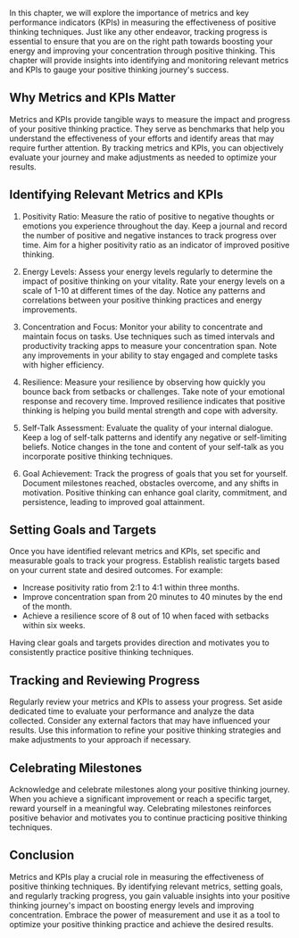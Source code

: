 
In this chapter, we will explore the importance of metrics and key performance indicators (KPIs) in measuring the effectiveness of positive thinking techniques. Just like any other endeavor, tracking progress is essential to ensure that you are on the right path towards boosting your energy and improving your concentration through positive thinking. This chapter will provide insights into identifying and monitoring relevant metrics and KPIs to gauge your positive thinking journey's success.

## Why Metrics and KPIs Matter

Metrics and KPIs provide tangible ways to measure the impact and progress of your positive thinking practice. They serve as benchmarks that help you understand the effectiveness of your efforts and identify areas that may require further attention. By tracking metrics and KPIs, you can objectively evaluate your journey and make adjustments as needed to optimize your results.

## Identifying Relevant Metrics and KPIs

1. Positivity Ratio: Measure the ratio of positive to negative thoughts or emotions you experience throughout the day. Keep a journal and record the number of positive and negative instances to track progress over time. Aim for a higher positivity ratio as an indicator of improved positive thinking.
    
2. Energy Levels: Assess your energy levels regularly to determine the impact of positive thinking on your vitality. Rate your energy levels on a scale of 1-10 at different times of the day. Notice any patterns and correlations between your positive thinking practices and energy improvements.
    
3. Concentration and Focus: Monitor your ability to concentrate and maintain focus on tasks. Use techniques such as timed intervals and productivity tracking apps to measure your concentration span. Note any improvements in your ability to stay engaged and complete tasks with higher efficiency.
    
4. Resilience: Measure your resilience by observing how quickly you bounce back from setbacks or challenges. Take note of your emotional response and recovery time. Improved resilience indicates that positive thinking is helping you build mental strength and cope with adversity.
    
5. Self-Talk Assessment: Evaluate the quality of your internal dialogue. Keep a log of self-talk patterns and identify any negative or self-limiting beliefs. Notice changes in the tone and content of your self-talk as you incorporate positive thinking techniques.
    
6. Goal Achievement: Track the progress of goals that you set for yourself. Document milestones reached, obstacles overcome, and any shifts in motivation. Positive thinking can enhance goal clarity, commitment, and persistence, leading to improved goal attainment.
    

## Setting Goals and Targets

Once you have identified relevant metrics and KPIs, set specific and measurable goals to track your progress. Establish realistic targets based on your current state and desired outcomes. For example:

- Increase positivity ratio from 2:1 to 4:1 within three months.
- Improve concentration span from 20 minutes to 40 minutes by the end of the month.
- Achieve a resilience score of 8 out of 10 when faced with setbacks within six weeks.

Having clear goals and targets provides direction and motivates you to consistently practice positive thinking techniques.

## Tracking and Reviewing Progress

Regularly review your metrics and KPIs to assess your progress. Set aside dedicated time to evaluate your performance and analyze the data collected. Consider any external factors that may have influenced your results. Use this information to refine your positive thinking strategies and make adjustments to your approach if necessary.

## Celebrating Milestones

Acknowledge and celebrate milestones along your positive thinking journey. When you achieve a significant improvement or reach a specific target, reward yourself in a meaningful way. Celebrating milestones reinforces positive behavior and motivates you to continue practicing positive thinking techniques.

## Conclusion

Metrics and KPIs play a crucial role in measuring the effectiveness of positive thinking techniques. By identifying relevant metrics, setting goals, and regularly tracking progress, you gain valuable insights into your positive thinking journey's impact on boosting energy levels and improving concentration. Embrace the power of measurement and use it as a tool to optimize your positive thinking practice and achieve the desired results.
